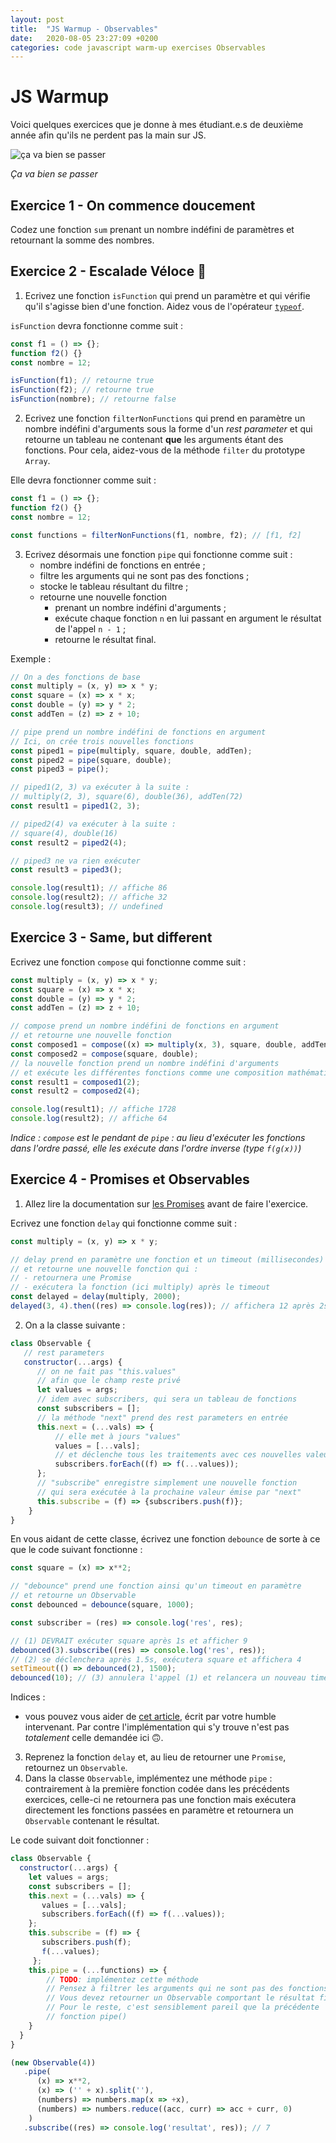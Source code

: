 ```yaml
---
layout: post
title:  "JS Warmup - Observables"
date:   2020-08-05 23:27:09 +0200
categories: code javascript warm-up exercises Observables
---
```

# JS Warmup
Voici quelques exercices que je donne à mes étudiant.e.s de deuxième année afin qu'ils ne perdent pas la main sur JS.

![ça va bien se passer](https://media.giphy.com/media/jqeTaaiD3rLKE/giphy.gif)

*Ça va bien se passer*

## Exercice 1 - On commence doucement
Codez une fonction `sum` prenant un nombre indéfini de paramètres et retournant la somme des nombres. 

## Exercice 2 - Escalade Véloce 🚀
1. Ecrivez une fonction `isFunction` qui prend un paramètre et qui vérifie qu'il s'agisse bien d'une fonction. Aidez vous de l'opérateur [`typeof`](https://developer.mozilla.org/fr/docs/Web/JavaScript/Reference/Op%C3%A9rateurs/L_op%C3%A9rateur_typeof).

`isFunction` devra fonctionne comme suit :

```js
const f1 = () => {};
function f2() {}
const nombre = 12;

isFunction(f1); // retourne true
isFunction(f2); // retourne true
isFunction(nombre); // retourne false
```

2. Ecrivez une fonction `filterNonFunctions` qui prend en paramètre un nombre indéfini d'arguments sous la forme d'un *rest parameter* et qui retourne un tableau ne contenant **que** les arguments étant des fonctions.
Pour cela, aidez-vous de la méthode `filter` du prototype `Array`.

Elle devra fonctionner comme suit :

```js
const f1 = () => {};
function f2() {}
const nombre = 12;

const functions = filterNonFunctions(f1, nombre, f2); // [f1, f2]
```

3. Ecrivez désormais une fonction `pipe` qui fonctionne comme suit :
	- nombre indéfini de fonctions en entrée ;
	- filtre les arguments qui ne sont pas des fonctions ;
	- stocke le tableau résultant du filtre ;
	- retourne une nouvelle fonction
		- prenant un nombre indéfini d'arguments ;
		- exécute chaque fonction `n` en lui passant en argument le résultat de l'appel `n - 1` ;
		- retourne le résultat final. 

Exemple :
```js
// On a des fonctions de base
const multiply = (x, y) => x * y;
const square = (x) => x * x;
const double = (y) => y * 2;
const addTen = (z) => z + 10;

// pipe prend un nombre indéfini de fonctions en argument
// Ici, on crée trois nouvelles fonctions
const piped1 = pipe(multiply, square, double, addTen); 
const piped2 = pipe(square, double);
const piped3 = pipe();

// piped1(2, 3) va exécuter à la suite :
// multiply(2, 3), square(6), double(36), addTen(72)
const result1 = piped1(2, 3);

// piped2(4) va exécuter à la suite :
// square(4), double(16)
const result2 = piped2(4);

// piped3 ne va rien exécuter
const result3 = piped3();

console.log(result1); // affiche 86
console.log(result2); // affiche 32 
console.log(result3); // undefined
```

## Exercice 3 - Same, but different
Ecrivez une fonction `compose` qui fonctionne comme suit :

```js
const multiply = (x, y) => x * y;
const square = (x) => x * x;
const double = (y) => y * 2;
const addTen = (z) => z + 10;

// compose prend un nombre indéfini de fonctions en argument
// et retourne une nouvelle fonction
const composed1 = compose((x) => multiply(x, 3), square, double, addTen);
const composed2 = compose(square, double);
// la nouvelle fonction prend un nombre indéfini d'arguments
// et exécute les différentes fonctions comme une composition mathématique
const result1 = composed1(2);
const result2 = composed2(4);

console.log(result1); // affiche 1728
console.log(result2); // affiche 64 
```
*Indice : `compose` est le pendant de `pipe` : au lieu d'exécuter les fonctions dans l'ordre passé, elle les exécute dans l'ordre inverse (type `f(g(x))`)*

## Exercice 4 - Promises et Observables

1. Allez lire la documentation sur [les Promises](https://developer.mozilla.org/en-US/docs/Web/JavaScript/Reference/Global_Objects/Promise) avant de faire l'exercice.


Ecrivez une fonction `delay` qui fonctionne comme suit :

```js
const multiply = (x, y) => x * y;

// delay prend en paramètre une fonction et un timeout (millisecondes)
// et retourne une nouvelle fonction qui :
// - retournera une Promise
// - exécutera la fonction (ici multiply) après le timeout
const delayed = delay(multiply, 2000);
delayed(3, 4).then((res) => console.log(res)); // affichera 12 après 2s
```
2. On a la classe suivante : 
```js
class Observable {
   // rest parameters
   constructor(...args) {
      // on ne fait pas "this.values"
	  // afin que le champ reste privé
	  let values = args;
	  // idem avec subscribers, qui sera un tableau de fonctions
	  const subscribers = [];
	  // la méthode "next" prend des rest parameters en entrée
	  this.next = (...vals) => {
		  // elle met à jours "values"
		  values = [...vals];
		  // et déclenche tous les traitements avec ces nouvelles valeurs
		  subscribers.forEach((f) => f(...values));
	  };
	  // "subscribe" enregistre simplement une nouvelle fonction
	  // qui sera exécutée à la prochaine valeur émise par "next"
	  this.subscribe = (f) => {subscribers.push(f)}; 
	}
}
```
En vous aidant de cette classe, écrivez une fonction `debounce` de sorte à ce que le code suivant fonctionne :

```js
const square = (x) => x**2;

// "debounce" prend une fonction ainsi qu'un timeout en paramètre
// et retourne un Observable
const debounced = debounce(square, 1000);

const subscriber = (res) => console.log('res', res);

// (1) DEVRAIT exécuter square après 1s et afficher 9
debounced(3).subscribe((res) => console.log('res', res));
// (2) se déclenchera après 1.5s, exécutera square et affichera 4
setTimeout(() => debounced(2), 1500);
debounced(10); // (3) annulera l'appel (1) et relancera un nouveau timeout
```

Indices :
- vous pouvez vous aider de [cet article](https://dev.to/nugetchar/debounce-and-throttle-47cd), écrit par votre humble intervenant. Par contre l'implémentation qui s'y trouve n'est pas *totalement* celle demandée ici 🙃.

3. Reprenez la fonction `delay` et, au lieu de retourner une `Promise`, retournez un `Observable`.
4. Dans la classe `Observable`, implémentez une méthode `pipe` : contrairement à la première fonction codée dans les précédents exercices, celle-ci ne retournera pas une fonction mais exécutera directement les fonctions passées en paramètre et retournera un `Observable` contenant le résultat.

Le code suivant doit fonctionner :
```js
class Observable {
  constructor(...args) {
    let values = args;
    const subscribers = [];
    this.next = (...vals) => { 
       values = [...vals]; 
       subscribers.forEach((f) => f(...values));
    };
    this.subscribe = (f) => { 
	   subscribers.push(f); 
	   f(...values);
	 };
    this.pipe = (...functions) => {
	    // TODO: implémentez cette méthode
	    // Pensez à filtrer les arguments qui ne sont pas des fonctions
	    // Vous devez retourner un Observable comportant le résultat final
	    // Pour le reste, c'est sensiblement pareil que la précédente
	    // fonction pipe()
    }
  }
}

(new Observable(4))
   .pipe(
      (x) => x**2, 
      (x) => ('' + x).split(''), 
      (numbers) => numbers.map(x => +x),
      (numbers) => numbers.reduce((acc, curr) => acc + curr, 0)
    )
   .subscribe((res) => console.log('resultat', res)); // 7
```